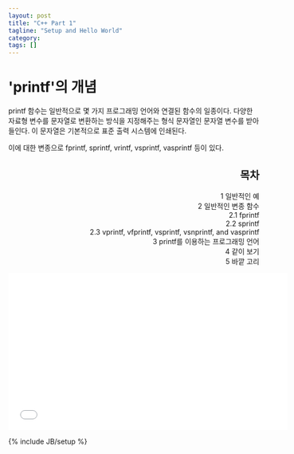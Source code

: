 ```yaml
---
layout: post
title: "C++ Part 1"
tagline: "Setup and Hello World"
category: 
tags: []
---
```

<h1>'printf'의 개념</h1>
printf 함수는 일반적으로 몇 가지 프로그래밍 언어와 연결된 함수의 일종이다. 다양한 자료형 변수를 문자열로 변환하는 방식을 지정해주는 형식 문자열인 문자열 변수를 받아들인다.
이 문자열은 기본적으로 표준 출력 시스템에 인쇄된다.

이에 대한 변종으로 fprintf, sprintf, vrintf, vsprintf, vasprintf 등이 있다.
<div style =  "text-align:right">
<div id="toc" class="toc">
<div id="toctitle">
<h2>목차</h2>
</div>
<ul>
<li class="toclevel-1 tocsection-1"><a href="#.EC.9D.BC.EB.B0.98.EC.A0.81.EC.9D.B8_.EC.98.88"><span class="tocnumber">1</span> <span class="toctext">일반적인 예</span></a></li>
<li class="toclevel-1 tocsection-2"><a href="#.EC.9D.BC.EB.B0.98.EC.A0.81.EC.9D.B8_.EB.B3.80.EC.A2.85_.ED.95.A8.EC.88.98"><span class="tocnumber">2</span> <span class="toctext">일반적인 변종 함수</span></a>
<ul>
<li class="toclevel-2 tocsection-3"><a href="#fprintf"><span class="tocnumber">2.1</span> <span class="toctext">fprintf</span></a></li>
<li class="toclevel-2 tocsection-4"><a href="#sprintf"><span class="tocnumber">2.2</span> <span class="toctext">sprintf</span></a></li>
<li class="toclevel-2 tocsection-5"><a href="#vprintf.2C_vfprintf.2C_vsprintf.2C_vsnprintf.2C_and_vasprintf"><span class="tocnumber">2.3</span> <span class="toctext">vprintf, vfprintf, vsprintf, vsnprintf, and vasprintf</span></a></li>
</ul>
</li>
<li class="toclevel-1 tocsection-6"><a href="#printf.EB.A5.BC_.EC.9D.B4.EC.9A.A9.ED.95.98.EB.8A.94_.ED.94.84.EB.A1.9C.EA.B7.B8.EB.9E.98.EB.B0.8D_.EC.96.B8.EC.96.B4"><span class="tocnumber">3</span> <span class="toctext">printf를 이용하는 프로그래밍 언어</span></a></li>
<li class="toclevel-1 tocsection-7"><a href="#.EA.B0.99.EC.9D.B4_.EB.B3.B4.EA.B8.B0"><span class="tocnumber">4</span> <span class="toctext">같이 보기</span></a></li>
<li class="toclevel-1 tocsection-8"><a href="#.EB.B0.94.EA.B9.A5_.EA.B3.A0.EB.A6.AC"><span class="tocnumber">5</span> <span class="toctext">바깥 고리</span></a></li>
</ul>
</div>
</div>
<p></p>

<iframe width="560" height="315" src="//www.youtube.com/embed/yKATaptz3Dc" frameborder="0" allowfullscreen></iframe>

{% include JB/setup %}
